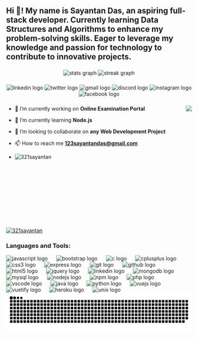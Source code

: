 <h2 align="left">Hi 👋! My name is Sayantan Das, an aspiring full-stack developer. Currently learning Data Structures and Algorithms to enhance my problem-solving skills. Eager to leverage my knowledge and passion for technology to contribute to innovative projects.</h2>

###

<div align="center">
  <img src="https://github-readme-stats.vercel.app/api?username=321sayantan&hide_title=false&hide_rank=false&show_icons=true&include_all_commits=true&count_private=true&disable_animations=false&theme=dracula&locale=en&hide_border=false" height="150" alt="stats graph"  />
  <img src="https://streak-stats.demolab.com?user=321sayantan&locale=en&mode=daily&theme=dracula&hide_border=false&border_radius=5" height="150" alt="streak graph"  />
<!--   <img src="https://github-readme-stats.vercel.app/api/top-langs?username=321sayantan&locale=en&hide_title=false&layout=compact&card_width=320&langs_count=5&theme=dracula&hide_border=false" height="150" alt="languages graph"  /> -->
</div>

###

<div align="center">
  <img src="https://raw.githubusercontent.com/maurodesouza/profile-readme-generator/master/src/assets/icons/social/linkedin/default.svg" width="60" height="47" alt="linkedin logo" href="https://www.linkedin.com/in/sayantan-das-185b8424b/" />
  <img src="https://raw.githubusercontent.com/maurodesouza/profile-readme-generator/master/src/assets/icons/social/twitter/default.svg" width="60" height="47" alt="twitter logo" href="https://twitter.com/sayanta81962903" />
  <img src="https://raw.githubusercontent.com/maurodesouza/profile-readme-generator/master/src/assets/icons/social/gmail/default.svg" width="60" height="47" alt="gmail logo"  />
  <img src="https://raw.githubusercontent.com/maurodesouza/profile-readme-generator/master/src/assets/icons/social/discord/default.svg" width="60" height="47" alt="discord logo" href="https://discord.gg/asHFE6zP" />
  <img src="https://raw.githubusercontent.com/maurodesouza/profile-readme-generator/master/src/assets/icons/social/instagram/default.svg" width="60" height="47" alt="instagram logo"  />
  <img src="https://raw.githubusercontent.com/maurodesouza/profile-readme-generator/master/src/assets/icons/social/facebook/default.svg" width="60" height="47" alt="facebook logo"  />
</div>

###

<img align="right" height="300" src="https://qph.cf2.quoracdn.net/main-qimg-03a4a5f034bf0bafa661fd8a8aabedc8"  />

###

- 🔭 I’m currently working on **Online Examination Portal**

- 🌱 I’m currently learning **Node.js**

- 👯 I’m looking to collaborate on **any Web Development Project**

- 📫 How to reach me **123sayantandas@gmail.com**
  
- <p align="left"> <img src="https://komarev.com/ghpvc/?username=321sayantan&label=Profile%20views&color=0e75b6&style=flat" alt="321sayantan" /> </p>

###

<br clear="both">
<br>

<p align="left"> <a href="https://github.com/ryo-ma/github-profile-trophy"><img src="https://github-profile-trophy.vercel.app/?username=321sayantan" alt="321sayantan" /></a> </p>

###

<!--<br clear="both">-->
<h3 align="left">Languages and Tools:</h3>

<div align="left">
  <img src="https://cdn.jsdelivr.net/gh/devicons/devicon/icons/javascript/javascript-original.svg" height="42" alt="javascript logo"  />
  <img width="15" />
  <img src="https://cdn.jsdelivr.net/gh/devicons/devicon/icons/bootstrap/bootstrap-original.svg" height="42" alt="bootstrap logo"  />
  <img width="15" />
  <img src="https://cdn.jsdelivr.net/gh/devicons/devicon/icons/c/c-original.svg" height="42" alt="c logo"  />
  <img width="15" />
  <img src="https://cdn.jsdelivr.net/gh/devicons/devicon/icons/cplusplus/cplusplus-original.svg" height="42" alt="cplusplus logo"  />
  <img width="15" />
  <img src="https://cdn.jsdelivr.net/gh/devicons/devicon/icons/css3/css3-original.svg" height="42" alt="css3 logo"  />
  <img width="15" />
  <img src="https://cdn.jsdelivr.net/gh/devicons/devicon/icons/express/express-original.svg" height="42" alt="express logo"  />
  <img width="15" />
  <img src="https://cdn.jsdelivr.net/gh/devicons/devicon/icons/git/git-original.svg" height="42" alt="git logo"  />
  <img width="15" />
  <img src="https://cdn.jsdelivr.net/gh/devicons/devicon/icons/github/github-original.svg" height="42" alt="github logo"  />
  <img width="15" />
  <img src="https://cdn.jsdelivr.net/gh/devicons/devicon/icons/html5/html5-original.svg" height="42" alt="html5 logo"  />
  <img width="15" />
  <img src="https://cdn.jsdelivr.net/gh/devicons/devicon/icons/jquery/jquery-original.svg" height="42" alt="jquery logo"  />
  <img width="15" />
  <img src="https://cdn.jsdelivr.net/gh/devicons/devicon/icons/linkedin/linkedin-original.svg" height="42" alt="linkedin logo"  />
  <img width="15" />
  <img src="https://cdn.jsdelivr.net/gh/devicons/devicon/icons/mongodb/mongodb-original.svg" height="42" alt="mongodb logo"  />
  <img width="15" />
  <img src="https://cdn.jsdelivr.net/gh/devicons/devicon/icons/mysql/mysql-original.svg" height="42" alt="mysql logo"  />
  <img width="15" />
  <img src="https://cdn.jsdelivr.net/gh/devicons/devicon/icons/nodejs/nodejs-original.svg" height="42" alt="nodejs logo"  />
  <img width="15" />
  <img src="https://cdn.jsdelivr.net/gh/devicons/devicon/icons/npm/npm-original-wordmark.svg" height="42" alt="npm logo"  />
  <img width="15" />
  <img src="https://cdn.jsdelivr.net/gh/devicons/devicon/icons/php/php-original.svg" height="42" alt="php logo"  />
  <img width="15" />
  <img src="https://cdn.jsdelivr.net/gh/devicons/devicon/icons/vscode/vscode-original.svg" height="42" alt="vscode logo"  />
  <img width="15" />
  <img src="https://cdn.jsdelivr.net/gh/devicons/devicon/icons/java/java-original.svg" height="42" alt="java logo"  />
  <img width="15" />
  <img src="https://cdn.jsdelivr.net/gh/devicons/devicon/icons/python/python-original.svg" height="42" alt="python logo"  />
  <img width="15" />
  <img src="https://cdn.jsdelivr.net/gh/devicons/devicon/icons/vuejs/vuejs-original.svg" height="42" alt="vuejs logo"  />
  <img width="15" />
  <img src="https://cdn.jsdelivr.net/gh/devicons/devicon/icons/vuetify/vuetify-original.svg" height="42" alt="vuetify logo"  />
  <img width="15" />
  <img src="https://cdn.jsdelivr.net/gh/devicons/devicon/icons/heroku/heroku-original.svg" height="42" alt="heroku logo"  />
  <img width="15" />
  <img src="https://cdn.jsdelivr.net/gh/devicons/devicon/icons/unix/unix-original.svg" height="42" alt="unix logo"  />
</div>


<img src="https://raw.githubusercontent.com/321sayantan/321sayantan/output/snake.svg" alt="Snake animation" /> 

###


